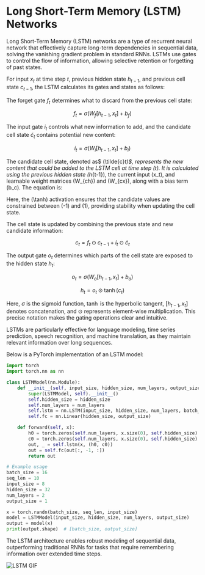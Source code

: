 # Long Short-Term Memory (LSTM) Networks

Long Short-Term Memory (LSTM) networks are a type of recurrent neural network that effectively capture long-term dependencies in sequential data, solving the vanishing gradient problem in standard RNNs. LSTMs use gates to control the flow of information, allowing selective retention or forgetting of past states.

For input $x_t$ at time step $t$, previous hidden state $h_{t-1}$, and previous cell state $c_{t-1}$, the LSTM calculates its gates and states as follows:

The forget gate $f_t$ determines what to discard from the previous cell state:

$$
f_t = \sigma(W_f [h_{t-1}, x_t] + b_f)
$$

The input gate $i_t$ controls what new information to add, and the candidate cell state $\tilde{c}_t$ contains potential new content:

$$
i_t = \sigma(W_i [h_{t-1}, x_t] + b_i)
$$

The candidate cell state, denoted as$ \(\tilde{c}_t\)$, represents the new content that could be added to the LSTM cell at time step \(t\). It is calculated using the previous hidden state \(h_{t-1}\), the current input \(x_t\), and learnable weight matrices \(W_{ch}\) and \(W_{cx}\), along with a bias term \(b_c\). The equation is:


Here, the \(\tanh\) activation ensures that the candidate values are constrained between \(-1\) and \(1\), providing stability when updating the cell state.


The cell state is updated by combining the previous state and new candidate information:

$$
c_t = f_t \odot c_{t-1} + i_t \odot \tilde{c}_t
$$

The output gate $o_t$ determines which parts of the cell state are exposed to the hidden state $h_t$:

$$
o_t = \sigma(W_o [h_{t-1}, x_t] + b_o)
$$

$$
h_t = o_t \odot \tanh(c_t)
$$

Here, $\sigma$ is the sigmoid function, $\tanh$ is the hyperbolic tangent, $[h_{t-1}, x_t]$ denotes concatenation, and $\odot$ represents element-wise multiplication. This precise notation makes the gating operations clear and intuitive.

LSTMs are particularly effective for language modeling, time series prediction, speech recognition, and machine translation, as they maintain relevant information over long sequences.

Below is a PyTorch implementation of an LSTM model:

```python
import torch
import torch.nn as nn

class LSTMModel(nn.Module):
    def __init__(self, input_size, hidden_size, num_layers, output_size, dropout=0.1):
        super(LSTMModel, self).__init__()
        self.hidden_size = hidden_size
        self.num_layers = num_layers
        self.lstm = nn.LSTM(input_size, hidden_size, num_layers, batch_first=True, dropout=dropout)
        self.fc = nn.Linear(hidden_size, output_size)

    def forward(self, x):
        h0 = torch.zeros(self.num_layers, x.size(0), self.hidden_size).to(x.device)
        c0 = torch.zeros(self.num_layers, x.size(0), self.hidden_size).to(x.device)
        out, _ = self.lstm(x, (h0, c0))
        out = self.fc(out[:, -1, :])
        return out

# Example usage
batch_size = 16
seq_len = 10
input_size = 8
hidden_size = 32
num_layers = 2
output_size = 1

x = torch.randn(batch_size, seq_len, input_size)
model = LSTMModel(input_size, hidden_size, num_layers, output_size)
output = model(x)
print(output.shape)  # [batch_size, output_size]
```

The LSTM architecture enables robust modeling of sequential data, outperforming traditional RNNs for tasks that require remembering information over extended time steps.

![LSTM GIF](https://miro.medium.com/v2/0*oY-GwnsZDEaHdVyf.gif)
